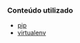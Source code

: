 ### Conteúdo utilizado
- [pip](https://pip.pypa.io/en/stable/)
- [virtualenv](https://pythonacademy.com.br/blog/python-e-virtualenv-como-programar-em-ambientes-virtuais)

